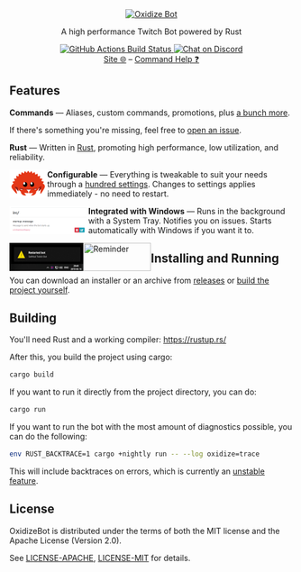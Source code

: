 <div align="center">
  <a href="https://setbac.tv">
    <img src="https://raw.githubusercontent.com/udoprog/OxidizeBot/main/bot/res/icon48.png" title="Oxidize Bot">
  </a>
</div>

<p align="center">
  A high performance Twitch Bot powered by Rust
</p>

<div align="center">
  <a href="https://github.com/udoprog/OxidizeBot/actions">
    <img alt="GitHub Actions Build Status" src="https://github.com/udoprog/OxidizeBot/workflows/Build/badge.svg">
  </a>

  <a href="https://discord.gg/v5AeNkT">
    <img alt="Chat on Discord" src="https://img.shields.io/discord/558644981137670144.svg?logo=discord&style=flat-square">
  </a>
</div>

<div align="center">
  <a href="https://setbac.tv/" rel="nofollow">Site 🌐</a>
  &ndash;
  <a href="https://setbac.tv/help" rel="nofollow">Command Help ❓</a>
</div>

## Features

**Commands** &mdash; Aliases, custom commands, promotions, plus [a bunch more](https://setbac.tv/help).

If there's something you're missing, feel free to [open an issue].

**Rust** &mdash; Written in [Rust], promoting high performance, low utilization, and reliability.

<p>
<img style="float: left;"  title="Rust" width="67" height="50" src="https://github.com/udoprog/OxidizeBot/raw/main/gfx/cuddlyferris.png" />
</p>

**Configurable** &mdash; Everything is tweakable to suit your needs through a [hundred settings].
Changes to settings applies immediately - no need to restart.

<p>
<img style="float: left;" title="Settings" width="140" height="50" src="https://github.com/udoprog/OxidizeBot/raw/main/gfx/setting.png" />
</p>

**Integrated with Windows** &mdash; Runs in the background with a System Tray.
Notifies you on issues.
Starts automatically with Windows if you want it to.

<p>
<img style="float: left;" title="Windows Systray" width="131" height="50" src="https://github.com/udoprog/OxidizeBot/raw/main/gfx/windows-systray.png" />
<img style="float: left;" title="Reminder" width="120" height="50" src="https://github.com/udoprog/OxidizeBot/raw/main/gfx/windows-reminder.png" />
</p>

[open an issue]: https://github.com/udoprog/OxidizeBot/issues
[Rust]: https://rust-lang.org
[hundred settings]: /bot/src/settings.yaml

## Installing and Running

You can download an installer or an archive from [releases] or [build the project yourself](#building).

[releases]: https://github.com/udoprog/OxidizeBot/releases

## Building

You'll need Rust and a working compiler: https://rustup.rs/

After this, you build the project using cargo:

```bash
cargo build
```

If you want to run it directly from the project directory, you can do:

```bash
cargo run
```

If you want to run the bot with the most amount of diagnostics possible, you can
do the following:

```bash
env RUST_BACKTRACE=1 cargo +nightly run -- --log oxidize=trace
```

This will include backtraces on errors, which is currently an [unstable feature].

[unstable feature]: https://doc.rust-lang.org/std/backtrace/index.html

## License

OxidizeBot is distributed under the terms of both the MIT license and the
Apache License (Version 2.0).

See [LICENSE-APACHE](LICENSE-APACHE), [LICENSE-MIT](LICENSE-MIT) for details.
